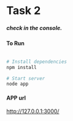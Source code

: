 # Task 2

##### check in the console.


#### To Run

```bash

# Install dependencies
npm install

# Start server
node app

```
#### APP url
http://127.0.0.1:3000/

